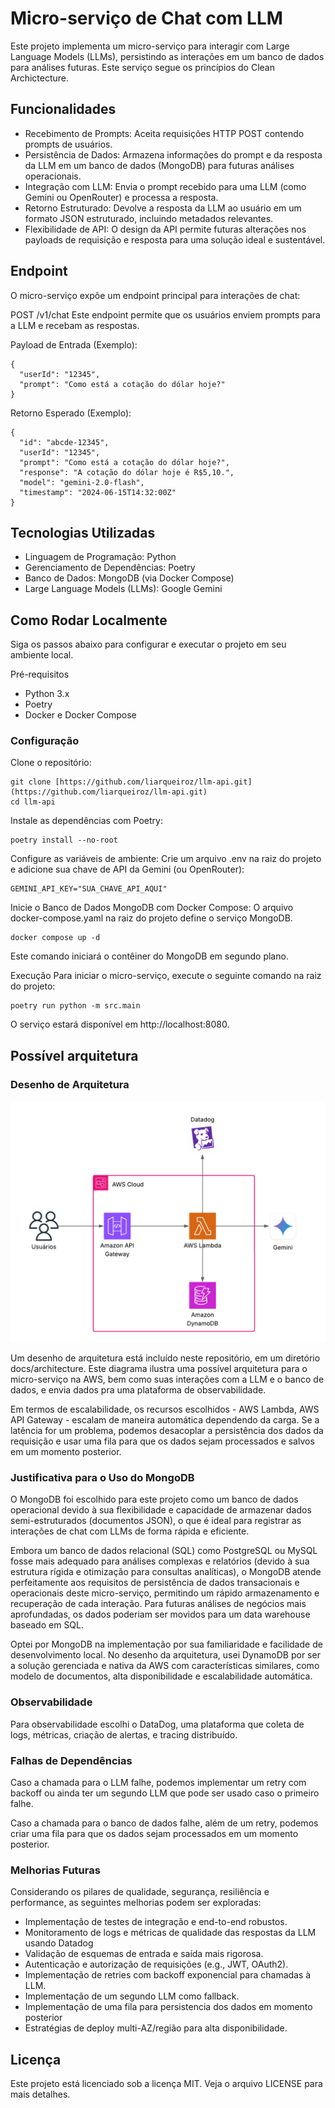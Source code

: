 # Micro-serviço de Chat com LLM
Este projeto implementa um micro-serviço para interagir com Large Language Models (LLMs), persistindo as interações em um banco de dados para análises futuras. Este serviço segue os princípios do Clean Archictecture.

## Funcionalidades
- Recebimento de Prompts: Aceita requisições HTTP POST contendo prompts de usuários.
- Persistência de Dados: Armazena informações do prompt e da resposta da LLM em um banco de dados (MongoDB) para futuras análises operacionais.
- Integração com LLM: Envia o prompt recebido para uma LLM (como Gemini ou OpenRouter) e processa a resposta.
- Retorno Estruturado: Devolve a resposta da LLM ao usuário em um formato JSON estruturado, incluindo metadados relevantes.
- Flexibilidade de API: O design da API permite futuras alterações nos payloads de requisição e resposta para uma solução ideal e sustentável.

## Endpoint
O micro-serviço expõe um endpoint principal para interações de chat:

POST /v1/chat
Este endpoint permite que os usuários enviem prompts para a LLM e recebam as respostas.

Payload de Entrada (Exemplo):
```
{
  "userId": "12345",
  "prompt": "Como está a cotação do dólar hoje?"
}
```
Retorno Esperado (Exemplo):
```
{
  "id": "abcde-12345",
  "userId": "12345",
  "prompt": "Como está a cotação do dólar hoje?",
  "response": "A cotação do dólar hoje é R$5,10.",
  "model": "gemini-2.0-flash",
  "timestamp": "2024-06-15T14:32:00Z"
}
```
## Tecnologias Utilizadas
- Linguagem de Programação: Python
- Gerenciamento de Dependências: Poetry
- Banco de Dados: MongoDB (via Docker Compose)
- Large Language Models (LLMs): Google Gemini 

## Como Rodar Localmente
Siga os passos abaixo para configurar e executar o projeto em seu ambiente local.

Pré-requisitos
- Python 3.x
- Poetry
- Docker e Docker Compose

### Configuração
Clone o repositório:
```
git clone [https://github.com/liarqueiroz/llm-api.git](https://github.com/liarqueiroz/llm-api.git)
cd llm-api
```
Instale as dependências com Poetry:
```
poetry install --no-root
```
Configure as variáveis de ambiente:
Crie um arquivo .env na raiz do projeto e adicione sua chave de API da Gemini (ou OpenRouter):
```
GEMINI_API_KEY="SUA_CHAVE_API_AQUI"
```

Inicie o Banco de Dados MongoDB com Docker Compose:
O arquivo docker-compose.yaml na raiz do projeto define o serviço MongoDB.
```
docker compose up -d
```
Este comando iniciará o contêiner do MongoDB em segundo plano.

Execução
Para iniciar o micro-serviço, execute o seguinte comando na raiz do projeto:
```
poetry run python -m src.main
```
O serviço estará disponível em http://localhost:8080.

## Possível arquitetura

### Desenho de Arquitetura
![Architecture Diagram](docs/architecture/diagram.png)

Um desenho de arquitetura está incluído neste repositório, em um diretório docs/architecture. Este diagrama ilustra uma possível arquitetura para o micro-serviço na AWS, bem como suas interações com a LLM e o banco de dados, e envia dados pra uma plataforma de observabilidade.

Em termos de escalabilidade, os recursos escolhidos - AWS Lambda, AWS API Gateway - escalam de maneira automática dependendo da carga. Se a latência for um problema, podemos desacoplar a persistência dos dados da requisição e usar uma fila para que os dados sejam processados e salvos em um momento posterior. 

### Justificativa para o Uso do MongoDB
O MongoDB foi escolhido para este projeto como um banco de dados operacional devido à sua flexibilidade e capacidade de armazenar dados semi-estruturados (documentos JSON), o que é ideal para registrar as interações de chat com LLMs de forma rápida e eficiente.

Embora um banco de dados relacional (SQL) como PostgreSQL ou MySQL fosse mais adequado para análises complexas e relatórios (devido à sua estrutura rígida e otimização para consultas analíticas), o MongoDB atende perfeitamente aos requisitos de persistência de dados transacionais e operacionais deste micro-serviço, permitindo um rápido armazenamento e recuperação de cada interação. Para futuras análises de negócios mais aprofundadas, os dados poderiam ser movidos para um data warehouse baseado em SQL.

Optei por MongoDB na implementação por sua familiaridade e facilidade de desenvolvimento local. No desenho da arquitetura, usei DynamoDB por ser a solução gerenciada e nativa da AWS com características similares, como modelo de documentos, alta disponibilidade e escalabilidade automática.

### Observabilidade
Para observabilidade escolhi o DataDog, uma plataforma que coleta de logs, métricas, criação de alertas, e tracing distribuído.

### Falhas de Dependências
Caso a chamada para o LLM falhe, podemos implementar um retry com backoff ou ainda ter um segundo LLM que pode ser usado caso o primeiro falhe.

Caso a chamada para o banco de dados falhe, além de um retry, podemos criar uma fila para que os dados sejam processados em um momento posterior.

### Melhorias Futuras
Considerando os pilares de qualidade, segurança, resiliência e performance, as seguintes melhorias podem ser exploradas:

- Implementação de testes de integração e end-to-end robustos.
- Monitoramento de logs e métricas de qualidade das respostas da LLM usando Datadog
- Validação de esquemas de entrada e saída mais rigorosa.
- Autenticação e autorização de requisições (e.g., JWT, OAuth2).
- Implementação de retries com backoff exponencial para chamadas à LLM.
- Implementação de um segundo LLM como fallback.
- Implementação de uma fila para persistencia dos dados em momento posterior
- Estratégias de deploy multi-AZ/região para alta disponibilidade.


## Licença
Este projeto está licenciado sob a licença MIT. Veja o arquivo LICENSE para mais detalhes.